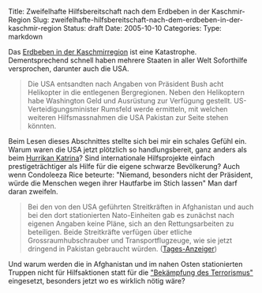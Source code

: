Title: Zweifelhafte Hilfsbereitschaft nach dem Erdbeben in der Kaschmir-Region
Slug: zweifelhafte-hilfsbereitschaft-nach-dem-erdbeben-in-der-kaschmir-region
Status: draft
Date: 2005-10-10
Categories:
Type: markdown

Das [Erdbeben in der Kaschmirregion](http://tagi.ch/dyn/news/ausland/548390.html) ist eine Katastrophe. Dementsprechend schnell haben mehrere Staaten in aller Welt Soforthilfe versprochen, darunter auch die USA.

> Die USA entsandten nach Angaben von Präsident Bush acht Helikopter in die entlegenen Bergregionen. Neben den Helikoptern habe Washington Geld und Ausrüstung zur Verfügung gestellt. US-Verteidigungsminister Rumsfeld werde ermitteln, mit welchen weiteren Hilfsmassnahmen die USA Pakistan zur Seite stehen könnten.

Beim Lesen dieses Abschnittes stellte sich bei mir ein schales Gefühl ein. Warum waren die USA jetzt plötzlich so handlungsbereit, ganz anders als beim [Hurrikan Katrina](http://www.sciencemag.org/sciext/katrina/)? Sind internationale Hilfsprojekte einfach prestigeträchtiger als Hilfe für die eigene schwarze Bevölkerung? Auch wenn Condoleeza Rice beteurte: "Niemand, besonders nicht der Präsident, würde die Menschen wegen ihrer Hautfarbe im Stich lassen" Man darf daran zweifeln.

> Bei den von den USA geführten Streitkräften in Afghanistan und auch bei den dort stationierten Nato-Einheiten gab es zunächst nach eigenen Angaben keine Pläne, sich an den Rettungsarbeiten zu beteiligen. Beide Streitkräfte verfügen über etliche Grossraumhubschrauber und Transportflugzeuge, wie sie jetzt dringend in Pakistan gebraucht würden. ([Tages-Anzeiger](http://tagi.ch/dyn/news/ausland/548395.html))

Und warum werden die in Afghanistan und im nahen Osten stationierten Truppen nicht für Hilfsaktionen statt für die ["Bekämpfung des Terrorismus"](http://blog.irregular.ch/2005/10/01/mehr-terrorismus-mehr-bekampfung-desselben-mehr-terrorismus/) eingesetzt, besonders jetzt wo es wirklich nötig wäre?

